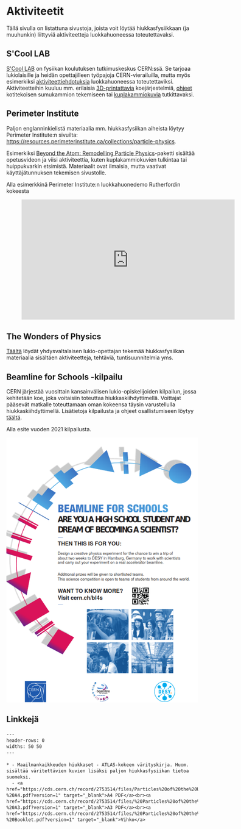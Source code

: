 # Aktiviteetit

Tällä sivulla on listattuna sivustoja, joista voit löytää hiukkasfysiikkaan (ja muuhunkin) liittyviä aktiviteetteja luokkahuoneessa toteutettavaksi.

## S'Cool LAB

<a href="https://scoollab.web.cern.ch/" target="_blank">S'Cool LAB</a> on fysiikan koulutuksen tutkimuskeskus CERN:ssä. Se tarjoaa lukiolaisille ja heidän opettajilleen työpajoja CERN-vierailuilla, mutta myös esimerkiksi <a href="https://scoollab.web.cern.ch/classroom-activities" target="_blank">aktiviteettiehdotuksia</a> luokkahuoneessa toteutettaviksi. Aktiviteetteihin kuuluu mm. erilaisia <a href="https://scoollab.web.cern.ch/laserlab3D" target="_blank">3D-printattavia</a> koejärjestelmiä, <a href="https://scoollab.web.cern.ch/cloud-chamber" target="_blank">ohjeet</a> kotitekoisen sumukammion tekemiseen tai <a href="https://scoollab.web.cern.ch/bubble-chamber-pictures-classroom" target="_blank">kuplakammiokuvia</a> tutkittavaksi. 

## Perimeter Institute

Paljon englanninkielistä materiaalia mm. hiukkasfysiikan aiheista löytyy Perimeter Institute:n sivuilta: <a href="https://resources.perimeterinstitute.ca/collections/particle-physics" target="_blank">https://resources.perimeterinstitute.ca/collections/particle-physics</a>.

Esimerkiksi <a href="https://resources.perimeterinstitute.ca/collections/particle-physics/products/beyond-the-atom-remodelling-particle-physics" target="_blank">Beyond the Atom: Remodelling Particle Physics</a>-paketti sisältää opetusvideon ja viisi aktiviteettia, kuten kuplakammiokuvien tulkintaa tai huippukvarkin etsimistä. Materiaalit ovat ilmaisia, mutta vaativat käyttäjätunnuksen tekemisen sivustolle.

Alla esimerkkinä Perimeter Institute:n luokkahuonedemo Rutherfordin kokeesta
<figure class="video_container">
    <iframe width="560" height="315" src="https://www.youtube.com/embed/Cw6dvCwfyuU" frameborder="0" allow="accelerometer; autoplay; clipboard-write; encrypted-media; gyroscope; picture-in-picture" allowfullscreen></iframe>
</figure>

## The Wonders of Physics

<a href="https://sites.google.com/site/306physics/particlephysics" target="_blank">Täältä</a> löydät yhdysvaltalaisen lukio-opettajan tekemää hiukkasfysiikan materiaalia sisältäen aktiviteetteja, tehtäviä, tuntisuunnitelmia yms.

## Beamline for Schools -kilpailu

CERN järjestää vuosittain kansainvälisen lukio-opiskelijoiden kilpailun, jossa kehitetään koe, joka voitaisiin toteuttaa hiukkaskiihdyttimellä. Voittajat pääsevät matkalle toteuttamaan oman kokeensa täysin varustellulla hiukkaskiihdyttimellä. Lisätietoja kilpailusta ja ohjeet osallistumiseen löytyy <a href="https://beamlineforschools.cern/" target="_blank">täältä</a>.

Alla esite vuoden 2021 kilpailusta.

<a href="https://beamlineforschools.cern/" target="_blank">![](img/b4s.png)</a>

## Linkkejä

 ```{list-table}
---
header-rows: 0
widths: 50 50
---

* - Maailmankaikkeuden hiukkaset - ATLAS-kokeen värityskirja. Huom. sisältää väritettävien kuvien lisäksi paljon hiukkasfysiikan tietoa suomeksi.
   - <a href="https://cds.cern.ch/record/2753514/files/Particles%20of%20the%20Universe%20in%20Finnish%20-%20A4.pdf?version=1" target="_blank">A4 PDF</a><br><a href="https://cds.cern.ch/record/2753514/files/%20Particles%20of%20the%20Universe%20in%20Finnish%20-%20A3.pdf?version=1" target="_blank">A3 PDF</a><br><a href="https://cds.cern.ch/record/2753514/files/%20Particles%20of%20the%20Universe%20in%20Finnish%20-%20Booklet.pdf?version=1" target="_blank">Vihko</a>
```
